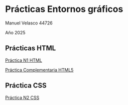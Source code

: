 # Prácticas Entornos gráficos

Manuel Velasco 44726

Año 2025

## Prácticas HTML

[Práctica N1 HTML](pn1_html/README.md)

[Práctica Complementaria HTML5](pn1_html/README.md)

## Práctica CSS

[Práctica N2 CSS](pn2_css/README.md)

